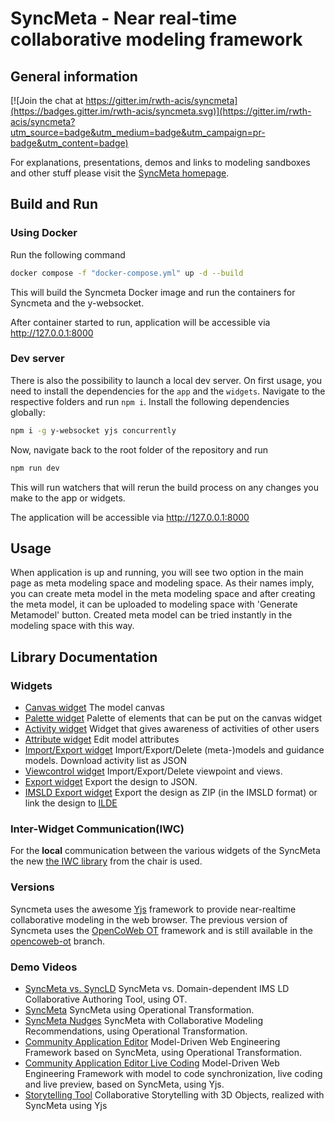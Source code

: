 # SyncMeta - Near real-time collaborative modeling framework

## General information

[![Join the chat at https://gitter.im/rwth-acis/syncmeta](https://badges.gitter.im/rwth-acis/syncmeta.svg)](https://gitter.im/rwth-acis/syncmeta?utm_source=badge&utm_medium=badge&utm_campaign=pr-badge&utm_content=badge)

For explanations, presentations, demos and links to modeling sandboxes and other stuff please visit the [SyncMeta homepage](http://dbis.rwth-aachen.de/cms/research/ACIS/SyncMeta).

## Build and Run

### Using Docker

Run the following command

```sh
docker compose -f "docker-compose.yml" up -d --build
```

This will build the Syncmeta Docker image and run the containers for Syncmeta and the y-websocket.

After container started to run, application will be accessible via <http://127.0.0.1:8000>

### Dev server

There is also the possibility to launch a local dev server.
On first usage, you need to install the dependencies for the `app` and the `widgets`. Navigate to the respective folders and run `npm i`.
Install the following dependencies globally:

```sh
npm i -g y-websocket yjs concurrently
```

Now, navigate back to the root folder of the repository and run

```sh
npm run dev
```

This will run watchers that will rerun the build process on any changes you make to the app or widgets.

The application will be accessible via <http://127.0.0.1:8000>

## Usage

When application is up and running, you will see two option in the main page as meta modeling space and modeling space. As their names imply, you can create meta model in the meta modeling space and after creating the meta model, it can be uploaded to modeling space with 'Generate Metamodel' button. Created meta model can be tried instantly in the modeling space with this way.

## Library Documentation

### Widgets

* [Canvas widget](https://rwth-acis.github.io/syncmeta/syncmeta6/widget.xml) The model canvas
* [Palette widget](https://rwth-acis.github.io/syncmeta/syncmeta6/palette.xml) Palette of elements that can be put on the canvas widget
* [Activity widget](https://rwth-acis.github.io/syncmeta/syncmeta6/activity.xml) Widget that gives awareness of activities of other users
* [Attribute widget](https://rwth-acis.github.io/syncmeta/syncmeta6/attribute.xml) Edit model attributes
* [Import/Export widget](https://rwth-acis.github.io/syncmeta/syncmeta6/debug.xml) Import/Export/Delete (meta-)models and guidance models. Download activity list as JSON
* [Viewcontrol widget](https://rwth-acis.github.io/syncmeta/syncmeta6/viewcontrol.xml) Import/Export/Delete viewpoint and views.
* [Export widget](https://rwth-acis.github.io/syncmeta/syncmeta6/export.xml) Export the design to JSON.
* [IMSLD Export widget](https://rwth-acis.github.io/syncmeta/syncmeta6/imsld_export.xml) Export the design as ZIP (in the IMSLD format) or link the design to [ILDE](http://ilde.upf.edu/)

### Inter-Widget Communication(IWC)

For the __local__ communication between the various widgets of the SyncMeta the new [the IWC library](https://github.com/rwth-acis/InterwidgetCommunication) from the chair is used.

### Versions

Syncmeta uses the awesome [Yjs](http://y-js.org/) framework to provide near-realtime collaborative modeling in the web browser.
The previous version of Syncmeta uses the [OpenCoWeb OT](https://github.com/opencoweb/coweb) framework and is still available in the [opencoweb-ot](https://github.com/rwth-acis/syncmeta/tree/opencoweb-ot) branch.

### Demo Videos

* [SyncMeta vs. SyncLD](https://youtu.be/owLa2jO3NJg) SyncMeta vs. Domain-dependent IMS LD Collaborative Authoring Tool, using OT.
* [SyncMeta](https://youtu.be/La8vw8OAauE) SyncMeta using Operational Transformation.
* [SyncMeta Nudges](https://youtu.be/Clc0q7k75Ko) SyncMeta with Collaborative Modeling Recommendations, using Operational Transformation.
* [Community Application Editor](https://youtu.be/Vuyj2e32ePk) Model-Driven Web Engineering Framework based on SyncMeta, using Operational Transformation.
* [Community Application Editor Live Coding](https://youtu.be/vxW6k_L0iOk) Model-Driven Web Engineering Framework with model to code synchronization, live coding and live preview, based on SyncMeta, using Yjs.
* [Storytelling Tool](https://youtu.be/enKijrMpYe0) Collaborative Storytelling with 3D Objects, realized with SyncMeta using Yjs

